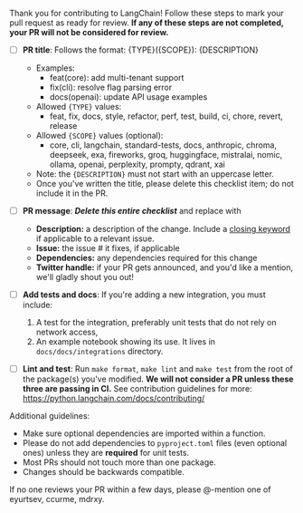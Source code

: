 Thank you for contributing to LangChain! Follow these steps to mark your pull request as ready for review. **If any of these steps are not completed, your PR will not be considered for review.**

- [ ] **PR title**: Follows the format: {TYPE}({SCOPE}): {DESCRIPTION}
  - Examples:
    - feat(core): add multi-tenant support
    - fix(cli): resolve flag parsing error
    - docs(openai): update API usage examples
  - Allowed `{TYPE}` values:
    - feat, fix, docs, style, refactor, perf, test, build, ci, chore, revert, release
  - Allowed `{SCOPE}` values (optional):
    - core, cli, langchain, standard-tests, docs, anthropic, chroma, deepseek, exa, fireworks, groq, huggingface, mistralai, nomic, ollama, openai, perplexity, prompty, qdrant, xai
  - Note: the `{DESCRIPTION}` must not start with an uppercase letter.
  - Once you've written the title, please delete this checklist item; do not include it in the PR.

- [ ] **PR message**: ***Delete this entire checklist*** and replace with
  - **Description:** a description of the change. Include a [closing keyword](https://docs.github.com/en/issues/tracking-your-work-with-issues/using-issues/linking-a-pull-request-to-an-issue#linking-a-pull-request-to-an-issue-using-a-keyword) if applicable to a relevant issue.
  - **Issue:** the issue # it fixes, if applicable
  - **Dependencies:** any dependencies required for this change
  - **Twitter handle:** if your PR gets announced, and you'd like a mention, we'll gladly shout you out!

- [ ] **Add tests and docs**: If you're adding a new integration, you must include:
  1. A test for the integration, preferably unit tests that do not rely on network access,
  2. An example notebook showing its use. It lives in `docs/docs/integrations` directory.

- [ ] **Lint and test**: Run `make format`, `make lint` and `make test` from the root of the package(s) you've modified. **We will not consider a PR unless these three are passing in CI.** See contribution guidelines for more: <https://python.langchain.com/docs/contributing/>

Additional guidelines:

- Make sure optional dependencies are imported within a function.
- Please do not add dependencies to `pyproject.toml` files (even optional ones) unless they are **required** for unit tests.
- Most PRs should not touch more than one package.
- Changes should be backwards compatible.

If no one reviews your PR within a few days, please @-mention one of eyurtsev, ccurme, mdrxy.
